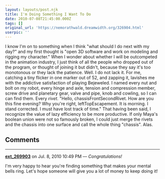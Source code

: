 ```yaml
---
layout: layouts/post.njk
title: I'm Doing Something I Want To Do
date: 2010-07-08T21:45:00.000Z
tags: []
original_url: 'https://nemorathwald.dreamwidth.org/326904.html'
userpic: ''
---
```

I know I'm on to something when I think "what should I do next with my day?" and my first thought is "open 3D software and work on modeling and rigging my character." When I wonder about whether I will be outcompeted in the animation industry, I just think of all the people who dropped out of the program, or thought of joining it but didn't, because they say it's too monotonous or they lack the patience. Well. I do not lack it. For me, catching a tiny flicker in one marker out of 52, and zapping it, lavishes me with the addictive satisfaction of playing Bejeweled. I named every nut and bolt on my robot, every hinge and axle, tension and compression member, screw drive and planetary gear, valve and pipe, knob and cowling, so I can can find them. Every _rivet_. "Hello, chassisFrontSecondRivet. How are you this fine evening? Why you're right, leftTopEscapement. It is morning. I stand corrected. I must have lost track of time." That having been said, I recognize the value of lazy efficiency to be more productive. If only Maya's boolean union were not so famously broken, I could just merge the rivets and the chassis into one surface and call the whole thing "chassis". Alas.

## Comments

---

**[ext_269903](https://www.dreamwidth.org/users/ext_269903)** on Jul. 8, 2010 10:49 PM — *Congratulations!*

I'm very happy to hear you're finding something that makes your mental bells ring. Let's hope someone will give you a lot of money to keep doing it!
